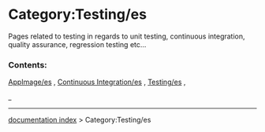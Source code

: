 # Category:Testing/es
Pages related to testing in regards to unit testing, continuous integration, quality assurance, regression testing etc\...

### Contents:

[AppImage/es](AppImage/es.md) , [Continuous Integration/es](Continuous_Integration/es.md) , [Testing/es](Testing/es.md) ,

_

---
[documentation index](../README.md) > Category:Testing/es
